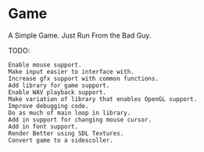 Game
====

A Simple Game. Just Run From the Bad Guy.

TODO:

	Enable mouse support.
	Make input easier to interface with.
	Increase gfx support with common functions.
	Add library for game support.
	Enable WAV playback support.
	Make variation of library that enables OpenGL support.
	Improve debugging code.
	Do as much of main loop in library.
	Add in support for changing mouse cursor.
	Add in font support.
	Render Better using SDL Textures.
	Convert game to a sidescoller.
